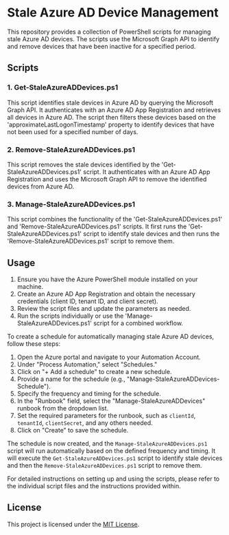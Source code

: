# Stale Azure AD Device Management

This repository provides a collection of PowerShell scripts for managing stale Azure AD devices. The scripts use the Microsoft Graph API to identify and remove devices that have been inactive for a specified period.

## Scripts

### 1. Get-StaleAzureADDevices.ps1

This script identifies stale devices in Azure AD by querying the Microsoft Graph API. It authenticates with an Azure AD App Registration and retrieves all devices in Azure AD. The script then filters these devices based on the 'approximateLastLogonTimestamp' property to identify devices that have not been used for a specified number of days.

### 2. Remove-StaleAzureADDevices.ps1

This script removes the stale devices identified by the 'Get-StaleAzureADDevices.ps1' script. It authenticates with an Azure AD App Registration and uses the Microsoft Graph API to remove the identified devices from Azure AD.

### 3. Manage-StaleAzureADDevices.ps1

This script combines the functionality of the 'Get-StaleAzureADDevices.ps1' and 'Remove-StaleAzureADDevices.ps1' scripts. It first runs the 'Get-StaleAzureADDevices.ps1' script to identify stale devices and then runs the 'Remove-StaleAzureADDevices.ps1' script to remove them.

## Usage

1. Ensure you have the Azure PowerShell module installed on your machine.
2. Create an Azure AD App Registration and obtain the necessary credentials (client ID, tenant ID, and client secret).
3. Review the script files and update the parameters as needed.
4. Run the scripts individually or use the 'Manage-StaleAzureADDevices.ps1' script for a combined workflow.

To create a schedule for automatically managing stale Azure AD devices, follow these steps:

1. Open the Azure portal and navigate to your Automation Account.
2. Under "Process Automation," select "Schedules."
3. Click on "+ Add a schedule" to create a new schedule.
4. Provide a name for the schedule (e.g., "Manage-StaleAzureADDevices-Schedule").
5. Specify the frequency and timing for the schedule.
6. In the "Runbook" field, select the "Manage-StaleAzureADDevices" runbook from the dropdown list.
7. Set the required parameters for the runbook, such as `clientId`, `tenantId`, `clientSecret`, and any others needed.
8. Click on "Create" to save the schedule.

The schedule is now created, and the `Manage-StaleAzureADDevices.ps1` script will run automatically based on the defined frequency and timing. It will execute the `Get-StaleAzureADDevices.ps1` script to identify stale devices and then the `Remove-StaleAzureADDevices.ps1` script to remove them.

For detailed instructions on setting up and using the scripts, please refer to the individual script files and the instructions provided within.

## License

This project is licensed under the [MIT License](LICENSE).
